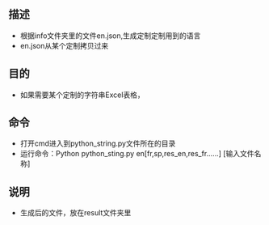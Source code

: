 ## 描述
- 根据info文件夹里的文件en.json,生成定制定制用到的语言
- en.json从某个定制拷贝过来

## 目的
- 如果需要某个定制的字符串Excel表格，

## 命令
- 打开cmd进入到python_string.py文件所在的目录
- 运行命令：Python python_sting.py en[fr,sp,res_en,res_fr......] [输入文件名称]

## 说明
- 生成后的文件，放在result文件夹里
